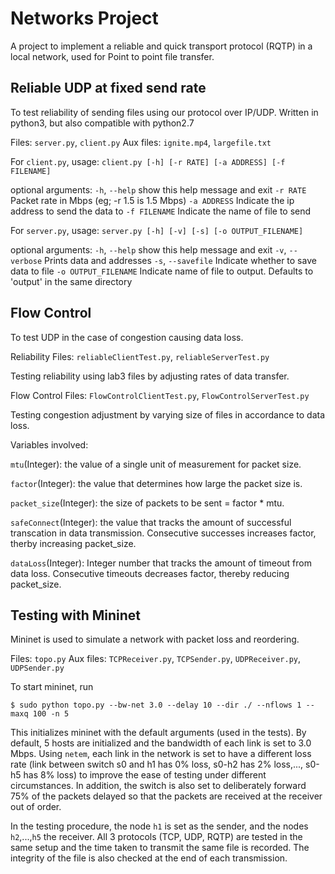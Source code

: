 Networks Project
================
A project to implement a reliable and quick transport protocol (RQTP) in a local network, used for Point to point file transfer.

Reliable UDP at fixed send rate
------------
To test reliability of sending files using our protocol over IP/UDP. 
Written in python3, but also compatible with python2.7

Files: `server.py`, `client.py`
Aux files: `ignite.mp4`, `largefile.txt`

For `client.py`, 
usage: `client.py [-h] [-r RATE] [-a ADDRESS] [-f FILENAME]`

optional arguments:
  `-h`, `--help`   show this help message and exit
  `-r RATE`        Packet rate in Mbps (eg; -r 1.5 is 1.5 Mbps)
  `-a ADDRESS`     Indicate the ip address to send the data to
  `-f FILENAME`    Indicate the name of file to send

For `server.py`, 
usage: `server.py [-h] [-v] [-s] [-o OUTPUT_FILENAME]`

optional arguments:
  `-h`, `--help`          show this help message and exit
  `-v`, `--verbose`       Prints data and addresses
  `-s`, `--savefile`      Indicate whether to save data to file
  `-o OUTPUT_FILENAME`    Indicate name of file to output. Defaults to 'output' in
                          the same directory

Flow Control
------------
To test UDP in the case of congestion causing data loss. 

Reliability 
Files: `reliableClientTest.py`, `reliableServerTest.py`

Testing reliability using lab3 files by adjusting rates of data transfer. 

Flow Control
Files: `FlowControlClientTest.py`, `FlowControlServerTest.py`

Testing congestion adjustment by varying size of files in accordance to data loss.

Variables involved: 

`mtu`(Integer): the value of a single unit of measurement for packet size.

`factor`(Integer): the value that determines how large the packet size is. 

`packet_size`(Integer): the size of packets to be sent = factor * mtu.

`safeConnect`(Integer): the value that tracks the amount of successful transcation in data transmission. Consecutive successes increases factor, therby increasing packet_size.

`dataLoss`(Integer): Integer number that tracks the amount of timeout from data loss. Consecutive timeouts decreases factor, thereby reducing packet_size. 

Testing with Mininet
----------------------
Mininet is used to simulate a network with packet loss and reordering. 

Files: `topo.py`
Aux files: `TCPReceiver.py`, `TCPSender.py`, `UDPReceiver.py`, `UDPSender.py`

To start mininet, run
```terminal
$ sudo python topo.py --bw-net 3.0 --delay 10 --dir ./ --nflows 1 --maxq 100 -n 5
```

This initializes mininet with the default arguments (used in the tests). By default, 5 hosts are initialized and the bandwidth of each link is set to 3.0 Mbps. Using `netem`, each link in the network is set to have a different loss rate (link between switch s0 and h1 has 0% loss, s0-h2 has 2% loss,..., s0-h5 has 8% loss) to improve the ease of testing under different circumstances. In addition, the switch is also set to deliberately forward 75% of the packets delayed so that the packets are received at the receiver out of order. 

In the testing procedure, the node `h1` is set as the sender, and the nodes `h2`,...,`h5` the receiver. All 3 protocols (TCP, UDP, RQTP) are tested in the same setup and the time taken to transmit the same file is recorded. The integrity of the file is also checked at the end of each transmission. 
